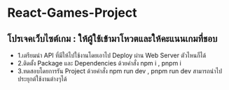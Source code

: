 # React-Games-Project
## โปรเจคเว็บไซต์เกม : ให้ผู้ใช้เข้ามาโหวตและให้คะแนนเกมที่ชอบ
- 1.เตรียมนำ API ที่มีให้ไปใช้งานโดยเอาไป Deploy ผ่าน Web Server ตัวไหนก็ได้
- 2.ติดตั้ง Package และ Dependencies ด้วยคำสั่ง npm i , pnpm i 
- 3.ทดสอบโดยการรัน Project ด้วยคำสั่ง npm run dev , pnpm run dev 
สามารถนำไปประยุกต์ใช้งานต่างๆได้ 
